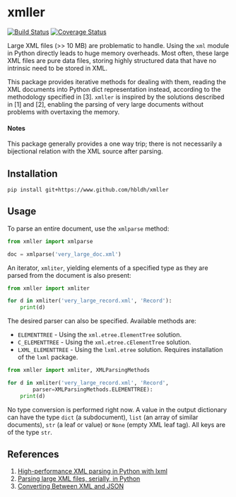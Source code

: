 # xmller

[![Build Status](https://travis-ci.org/hbldh/xmller.svg?branch=master)](https://travis-ci.org/hbldh/xmller)
[![Coverage Status](https://coveralls.io/repos/github/hbldh/xmller/badge.svg?branch=master)](https://coveralls.io/github/hbldh/xmller?branch=master)

Large XML files (>> 10 MB) are problematic to handle. Using the `xml` module 
in Python directly leads to huge memory overheads. Most often, these large XML 
files are pure data files, storing highly structured data that have no 
intrinsic need to be stored in XML.

This package provides iterative methods for dealing with them, reading the 
XML documents into Python dict representation instead, according to the 
methodology specified in \[3\]. `xmller` is inspired by the
solutions described in \[1\] and \[2\], enabling the parsing of very 
large documents without problems with overtaxing the memory. 

#### Notes

   This package generally provides a one way trip; there is not necessarily a 
   bijectional relation with the XML source after parsing.


## Installation

```
pip install git+https://www.github.com/hbldh/xmller
```

## Usage

To parse an entire document, use the `xmlparse` method:

```python
from xmller import xmlparse

doc = xmlparse('very_large_doc.xml')

```

An iterator, `xmliter`, yielding elements of a specified type as they are parsed from
the document is also present:

```python
from xmller import xmliter

for d in xmliter('very_large_record.xml', 'Record'):
    print(d)

```

The desired parser can also be specified. Available methods are:

- `ELEMENTTREE` - Using the `xml.etree.ElementTree` solution.
- `C_ELEMENTTREE` - Using the `xml.etree.cElementTree` solution.
- `LXML_ELEMENTTREE` - Using the `lxml.etree` solution. Requires 
  installation of the `lxml` package.

```python
from xmller import xmliter, XMLParsingMethods

for d in xmliter('very_large_record.xml', 'Record', 
        parser=XMLParsingMethods.ELEMENTTREE):
    print(d)

```

No type conversion is performed right now. A value in the output dictionary
can have the type `dict` (a subdocument), `list` (an array of similar 
documents), `str` (a leaf or value) or `None` (empty XML leaf tag). All keys
are of the type `str`.

## References

1. [High-performance XML parsing in Python with lxml](https://www.ibm.com/developerworks/xml/library/x-hiperfparse/)
2. [Parsing large XML files, serially, in Python](http://boscoh.com/programming/reading-xml-serially.html)
3. [Converting Between XML and JSON](http://www.xml.com/lpt/a/1658)

